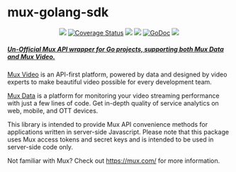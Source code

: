 # mux-golang-sdk

<p align="center">
    <a href="https://codeclimate.com/github/boddly/mux-golang-sdk/maintainability"><img src="https://api.codeclimate.com/v1/badges/286fa7f37b9b1ba8648c/maintainability" /></a>
    <a href='https://coveralls.io/github/boddly/mux-golang-sdk?branch=master'><img src='https://coveralls.io/repos/github/boddly/mux-golang-sdk/badge.svg?branch=master' alt='Coverage Status' /></a>
    <a href="https://travis-ci.org/boddly/mux-golang-sdk"><img src="https://travis-ci.org/boddly/mux-golang-sdk.svg?branch=master" /></a>
    <a href="https://goreportcard.com/report/github.com/boddly/mux-golang-sdk"><img src="https://goreportcard.com/badge/github.com/boddly/mux-golang-sdk" /></a>
    <a href="https://godoc.org/github.com/boddly/mux-golang-sdk"><img src="https://godoc.org/github.com/boddly/mux-golang-sdk?status.svg" alt="GoDoc"></a>
    <a href="https://github.com/boddly/mux-golang-sdk/blob/master/LICENSE"><img src="https://img.shields.io/github/license/boddly/mux-golang-sdk.svg">
</p>

##### Un-Official Mux API wrapper for Go projects, supporting both Mux Data and Mux Video.

[Mux Video](https://mux.com/) is an API-first platform, powered by data and designed by video experts to make beautiful video possible for every development team.

[Mux Data](https://mux.com/data/) is a platform for monitoring your video streaming performance with just a few lines of code. Get in-depth quality of service analytics on web, mobile, and OTT devices.

This library is intended to provide Mux API convenience methods for applications written in server-side Javascript. Please note that this package uses Mux access tokens and secret keys and is intended to be used in server-side code only.

Not familiar with Mux? Check out https://mux.com/ for more information.
